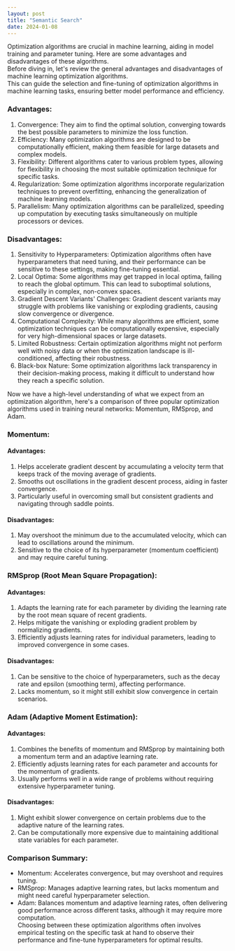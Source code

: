 ```yaml
---
layout: post
title: "Semantic Search"
date: 2024-01-08
---
```



Optimization algorithms are crucial in machine learning, aiding in model training and parameter tuning. Here are some advantages and disadvantages of these algorithms.  
Before diving in, let's review the general advantages and disadvantages of machine learning optimization algorithms.  
This can guide the selection and fine-tuning of optimization algorithms in machine learning tasks, ensuring better model performance and efficiency.

### Advantages:
1. Convergence: They aim to find the optimal solution, converging towards the best possible parameters to minimize the loss function.
2. Efficiency: Many optimization algorithms are designed to be computationally efficient, making them feasible for large datasets and complex models.
3. Flexibility: Different algorithms cater to various problem types, allowing for flexibility in choosing the most suitable optimization technique for specific tasks.
4. Regularization: Some optimization algorithms incorporate regularization techniques to prevent overfitting, enhancing the generalization of machine learning models.
5. Parallelism: Many optimization algorithms can be parallelized, speeding up computation by executing tasks simultaneously on multiple processors or devices.

### Disadvantages:
1. Sensitivity to Hyperparameters: Optimization algorithms often have hyperparameters that need tuning, and their performance can be sensitive to these settings, making fine-tuning essential.
2. Local Optima: Some algorithms may get trapped in local optima, failing to reach the global optimum. This can lead to suboptimal solutions, especially in complex, non-convex spaces.
3. Gradient Descent Variants' Challenges: Gradient descent variants may struggle with problems like vanishing or exploding gradients, causing slow convergence or divergence.
4. Computational Complexity: While many algorithms are efficient, some optimization techniques can be computationally expensive, especially for very high-dimensional spaces or large datasets.
5. Limited Robustness: Certain optimization algorithms might not perform well with noisy data or when the optimization landscape is ill-conditioned, affecting their robustness.
6. Black-box Nature: Some optimization algorithms lack transparency in their decision-making process, making it difficult to understand how they reach a specific solution.

Now we have a high-level understanding of what we expect from an optimization algorithm, here's a comparison of three popular optimization algorithms used in training neural networks: Momentum, RMSprop, and Adam.

### Momentum:
#### Advantages:
1. Helps accelerate gradient descent by accumulating a velocity term that keeps track of the moving average of gradients.
2. Smooths out oscillations in the gradient descent process, aiding in faster convergence.
3. Particularly useful in overcoming small but consistent gradients and navigating through saddle points.

#### Disadvantages:
1. May overshoot the minimum due to the accumulated velocity, which can lead to oscillations around the minimum.
2. Sensitive to the choice of its hyperparameter (momentum coefficient) and may require careful tuning.

### RMSprop (Root Mean Square Propagation):
#### Advantages:
1. Adapts the learning rate for each parameter by dividing the learning rate by the root mean square of recent gradients.
2. Helps mitigate the vanishing or exploding gradient problem by normalizing gradients.
3. Efficiently adjusts learning rates for individual parameters, leading to improved convergence in some cases.

#### Disadvantages:
1. Can be sensitive to the choice of hyperparameters, such as the decay rate and epsilon (smoothing term), affecting performance.
2. Lacks momentum, so it might still exhibit slow convergence in certain scenarios.

### Adam (Adaptive Moment Estimation):
#### Advantages:
1. Combines the benefits of momentum and RMSprop by maintaining both a momentum term and an adaptive learning rate.
2. Efficiently adjusts learning rates for each parameter and accounts for the momentum of gradients.
3. Usually performs well in a wide range of problems without requiring extensive hyperparameter tuning.

#### Disadvantages:
1. Might exhibit slower convergence on certain problems due to the adaptive nature of the learning rates.
2. Can be computationally more expensive due to maintaining additional state variables for each parameter.

### Comparison Summary:
- Momentum: Accelerates convergence, but may overshoot and requires tuning.
- RMSprop: Manages adaptive learning rates, but lacks momentum and might need careful hyperparameter selection.
- Adam: Balances momentum and adaptive learning rates, often delivering good performance across different tasks, although it may require more computation.  
Choosing between these optimization algorithms often involves empirical testing on the specific task at hand to observe their performance and fine-tune hyperparameters for optimal results.



